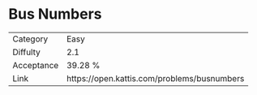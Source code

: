 # Bus Numbers

<table>
    <tr>
        <td>Category</td>
        <td>Easy</td>
    </tr>
    <tr>
        <td>Diffulty</td>
        <td>2.1</td>
    </tr>
    <tr>
        <td>Acceptance</td>
        <td>39.28 %</td>
    </tr>
    <tr>
        <td>Link</td>
        <td>https://open.kattis.com/problems/busnumbers</td>
    </tr>
</table>